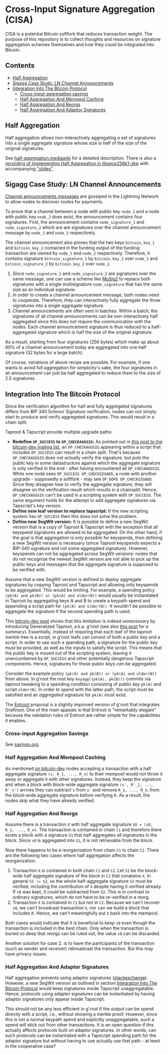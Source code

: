 # Cross-Input Signature Aggregation (CISA)

CISA is a potential Bitcoin softfork that reduces transaction weight. The purpose of this repository is to collect thoughts and resources on signature aggregation schemes themselves and how they could be integrated into Bitcoin.

## Contents

- [Half Aggregation](#half-aggregation)
- [Sigagg Case Study: LN Channel Announcements](#sigagg-case-study-ln-channel-announcements)
- [Integration Into The Bitcoin Protocol](#integration-into-the-bitcoin-protocol)
  - [Cross-input-aggregation savings](#cross-input-aggregation-savings)
  - [Half Aggregation And Mempool Caching](#half-aggregation-and-mempool-caching)
  - [Half Aggregation And Reorgs](#half-aggregation-and-reorgs)
  - [Half Aggregation And Adaptor Signatures](#half-aggregation-and-adaptor-signatures)

## Half Aggregation

Half aggregation allows non-interactively aggregating a set of signatures into a single aggregate signature whose size is half of the size of the original signatures.

See [half-aggregation.mediawiki](half-aggregation.mediawiki) for a detailed description.
There is also a [recording of Implementing Half Aggregation in libsecp256k1-zkp](https://www.youtube.com/watch?v=Dns_9jaNPNk) with accompanying ["slides"](slides/2021-Q2-halfagg-impl.org).

## Sigagg Case Study: LN Channel Announcements

[Channel announcements messages](https://github.com/lightningnetwork/lightning-rfc/blob/master/07-routing-gossip.md#the-channel_announcement-message) are gossiped in the Lightning Network to allow nodes to discover routes for payments.

To prove that a channel between a node with public key `node_1` and a node with public key `node_2` does exist, the announcement contains four signatures.
First, the announcement contains `node_signature_1` and `node_signature_2` which are are signatures over the channel announcement message by `node_1` and `node_2` respectively.

The channel announcement also proves that the two keys `bitcoin_key_1` and `bitcoin_key_2` contained in the funding output of the funding transaction are owned by `node_1` and `node_2` respectively.
Therefore, it contains signature `bitcoin_signature_1` by `bitcoin_key_1` over `node_1` and `bitcoin_signature_2` by `bitcoin_key_2` over `node_2`.

1. Since `node_signature_1` and `node_signature_2` are signatures over the same message, one can use a scheme like [MuSig2](https://eprint.iacr.org/2020/1261.pdf) to replace both signatures with a single multisignature `node_signature` that has the same size as an individual signature.
2. In order to create a channel announcement message, both nodes need to cooperate.
   Therefore, they can interactively fully aggregate the three signatures into a single aggregate signature.
3. Channel announcements are often sent in batches.
   Within a batch, the signatures of all channel announcements can be non-interactively half aggregated since this does not require the communication with the nodes.
   Each channel announcement signature is thus reduced to a half-aggregated signature which is half the size of the original signature.

As a result, starting from four signatures (256 bytes) which make up about 60% of a channel announcement today are aggregated into one half signature (32 bytes for a large batch).

Of course, variations of above recipe are possible.
For example, if one wants to avoid full aggregation for simplicity's sake, the four signatures in an announcement can just be half aggregated to reduce them to the size of 2.5 signatures.

## Integration Into The Bitcoin Protocol

Since the verification algorithm for half and fully aggregated signatures differs from BIP 340 Schnorr Signature verification, nodes can not simply start to produce and verify aggregated signatures.
This would result in a chain split.

Taproot & Tapscript provide multiple upgrade paths:
- **Redefine `OP_SUCCESS` to `OP_CHECKAGGSIG`:**
    As pointed out in [this post to the bitcoin-dev mailing list](https://lists.linuxfoundation.org/pipermail/bitcoin-dev/2018-March/015838.html), an `OP_CHECKAGGSIG` appearing within a script that includes `OP_SUCCESS` can result in a chain split.
    That's because `OP_CHECKAGGSIG` does not actually verify the signature, but puts the public key in some datastructure against which the aggregate signature is only verified in the end - after having encountered all `OP_CHECKAGGSIG`.
    While one node sees `OP_SUCCESS OP_CHECKSIGADD`, a node with another upgrade - supposedly a softfork - may see `OP_DOPE OP_CHECKSIGADD`.
    Since they disagree how to verify the aggregate signature, they will disagree on the verification result which results in a chainsplit.
    Hence, `OP_CHECKAGGSIG` can't be used in a scripting system with `OP_SUCCESS`.
    The same argument holds for the attempt to add aggregate signatures via Tapscript's key version.
- **Define new leaf version to replace tapscript:** If the new scripting system has `OP_SUCCESS` then this does not solve the problem.
- **Define new SegWit version:**
    It is possible to define a new SegWit version that is a copy of Taproot & Tapscript with the exception that all keyspend signatures are allowed to be aggregated.
    On the other hand, if the goal is that aggregation is _only_ possible for keyspends, then defining a new SegWit version is necessary (since Taproot keyspends expects a BIP-340 signature and not some aggregated signature).
    However, keyspends can not be aggregated across SegWit versions:
    nodes that do not recognize the newest SegWit version are not able to pick up the public keys and messages that the aggregate signature is supposed to be verified with.

Assume that a new SegWit version is defined to deploy aggregate signatures by copying Taproot and Tapscript and allowing only keyspends to be aggregated.
This would be limiting.
For example, a spending policy `(pk(A) and pk(B)) or (pk(A) and older(N))` would usually be instantiated in Taproot by aggregating keys A and B to create a keypath spend and appending a script path for `(pk(A) and older(N))`.
It wouldn't be possible to aggregate the signature if the second spending path is used.

This [bitcoin-dev post](https://lists.linuxfoundation.org/pipermail/bitcoin-dev/2018-July/016249.html) shows that this limitation is indeed unnecessary by introducing Generalized Taproot, a.k.a. g'root  (see also [this post](https://lists.linuxfoundation.org/pipermail/bitcoin-dev/2018-October/016461.html) for a summary).
Essentially, instead of requiring that each leaf of the taproot merkle tree is a script, in g'root leafs can consist of both a public key and a script.
In order to use such a spending path, a signature for the public key must be provided, as well as the inputs to satisfy the script.
This means that the public key is moved out of the scripting system, leaving it unencumbered by `OP_SUCCESS` and other potentially dangerous Tapscript components.
Hence, signatures for these public keys _can_ be aggregated.

Consider the example policy `(pk(A) and pk(B)) or (pk(A) and older(N))` from above.
In g'root the root key `keyagg((pk(A), pk(B)))` commits via taproot tweaking to a spending condition consisting of public key `pk(A)` and script `older(N)`.
In order to spend with the latter path, the script must be satisfied and an _aggregated_ signature for `pk(A)` must exist.

The [Entroot](https://gist.github.com/sipa/ca1502f8465d0d5032d9dd2465f32603) proposal is a slightly improved version of g'root that integrates Graftroot.
One of the main appeals is that Entroot is "remarkably elegant" because the validation rules of Entroot are rather simple for the capabilities it enables.


### Cross-input Aggregation Savings

See [savings.org](savings.org).

### Half Aggregation And Mempool Caching

As mentioned [on bitcoin-dev](https://lists.linuxfoundation.org/pipermail/bitcoin-dev/2017-May/014308.html) nodes accepting a transaction with a half aggregate signature `(s, R_1, ..., R_n)` to their mempool would not throw it away or aggregate it with other signatures.
Instead, they keep the signature and when a block with block-wide aggregate signature `(s', R'_1, ..., R'_n')` arrives they can subtract `s` from `s'` and remove `R_1, ..., R_n`, from the block-wide aggregate signature before verifying it.
As a result, the nodes skip what they have already verified.

### Half Aggregation And Reorgs

Assume there is a transaction `X` with half aggregate signature `S0 = (s0, R_1, ..., R_n)`.
The transaction is contained in chain `C1` and therefore there exists a block with a signature `S1` that half aggregates all signatures in the block.
Since `s0` is aggregated into `S1`, it is not retrievable from the block.

Now there happens to be a reorganization from chain `C1` to chain `C2`.
There are the following two cases where half aggregation affects the reorganization.

1. Transaction `X` is contained in both chain `C1` and `C2`.
   Let `S2` be the block-wide half aggregate signature of the block in `C2` that conatains `X`.
   In general `S1 != S2`, so the whole half-aggregate signature `S2` must be verified, including the contribution of `X` despite having it verified already.
   If `s0` was kept, it could be subtracted from `S2`.
   This is in contrast to ordinary signatures, which do not have to be re-verified in a reorg.
2. Transaction `X` is contained in `C1` but not in `C2`.
   Because we can't recover `s0`, we can't broadcast transaction `X`, nor can we build a block that includes it.
   Hence, we can't meaningfully put `X` back into the mempool.

Both cases would indicate that it is beneficial to keep `s0` even though the transaction is included in the best chain.
Only when the transaction is buried so deep that reorgs can be ruled out, the value `s0` can be discarded.

Another solution for case 2. is to have the participants of the transaction (such as sender and receiver) rebroadcast the transaction.
But this may have privacy issues.

### Half Aggregation And Adaptor Signatures

Half aggregation prevents using adaptor signatures ([stackexchange](https://bitcoin.stackexchange.com/questions/107196/why-does-blockwide-signature-aggregation-prevent-adaptor-signatures)).
However, a new SegWit version as outlined in section [Integration Into The Bitcoin Protocol](#integration-into-the-bitcoin-protocol) would keep signatures inside Tapscript unaggregatable.
Hence, protocols using adaptor signatures can be instantiated by having adaptor signatures only appear inside Tapscript.

This should not be any less efficient in g'root if the output can be spend directly with a script, i.e., without showing a merkle proof.
However, since this is not a normal keypath spend and explicitly unaggregatable, such a spend will stick out from other transactions.
It is an open question if this actually affects protocols built on adaptor signatures.
In other words, can such protocols can be instantiated with a Tapscript spending path for the adaptor signature but without having to use actually use that path - at least in the cooperative case?

